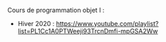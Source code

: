 Cours de programmation objet I :
 - Hiver 2020 : https://www.youtube.com/playlist?list=PL1Cc1A0PTWeeji93TrcnDmfi-mpGSA2Ww
